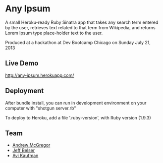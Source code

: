 # Any Ipsum

A small Heroku-ready Ruby Sinatra app that takes any search term entered by the 
user, retrieves text related to that term from Wikipedia, and returns Lorem
Ipsum type place-holder text to the user. 

Produced at a hackathon at Dev Bootcamp Chicago on Sunday July 21, 2013

## Live Demo

http://any-ipsum.herokuapp.com/

## Deployment

After bundle install, you can run in development environment on your computer 
with "shotgun server.rb"

To deploy to Heroku, add a file '.ruby-version', with Ruby version (1.9.3)

## Team

- [Andrew McGregor](https://github.com/andmcgregor)
- [Jeff Belser](https://github.com/JustAboutJeff)
- [Avi Kaufman](https://github.com/Ank13)
